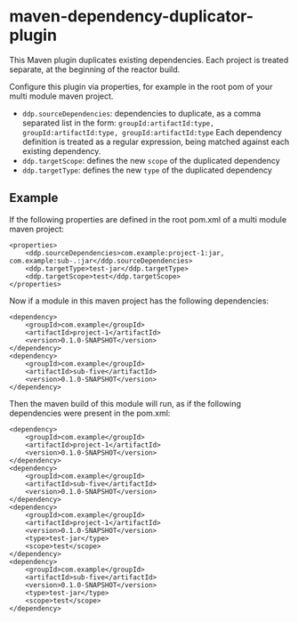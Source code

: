 # maven-dependency-duplicator-plugin

This Maven plugin duplicates existing dependencies. Each project is treated separate, at the beginning of the reactor build.
  
Configure this plugin via properties, for example in the root pom of your multi module maven project.

- `ddp.sourceDependencies`: dependencies to duplicate, as a comma separated list in the form: `groupId:artifactId:type, groupId:artifactId:type, groupId:artifactId:type`
    Each dependency definition is treated as a regular expression, being matched against each existing dependency.
- `ddp.targetScope`: defines the new `scope` of the duplicated dependency
- `ddp.targetType`: defines the new `type` of the duplicated dependency
  </ul>
  
## Example

If the following properties are defined in the root pom.xml of a multi module maven project:

    <properties>
        <ddp.sourceDependencies>com.example:project-1:jar, com.example:sub-.:jar</ddp.sourceDependencies>
        <ddp.targetType>test-jar</ddp.targetType>
        <ddp.targetScope>test</ddp.targetScope>
    </properties> 

  
Now if a module in this maven project has the following dependencies:

    <dependency>
        <groupId>com.example</groupId>
        <artifactId>project-1</artifactId>
        <version>0.1.0-SNAPSHOT</version>
    </dependency>
    <dependency>
        <groupId>com.example</groupId>
        <artifactId>sub-five</artifactId>
        <version>0.1.0-SNAPSHOT</version>
    </dependency>

Then the maven build of this module will run, as if the following dependencies were present in the pom.xml:
    
    <dependency>
        <groupId>com.example</groupId>
        <artifactId>project-1</artifactId>
        <version>0.1.0-SNAPSHOT</version>
    </dependency>
    <dependency>
        <groupId>com.example</groupId>
        <artifactId>sub-five</artifactId>
        <version>0.1.0-SNAPSHOT</version>
    </dependency>
    <dependency>
        <groupId>com.example</groupId>
        <artifactId>project-1</artifactId>
        <version>0.1.0-SNAPSHOT</version>
        <type>test-jar</type>
        <scope>test</scope>
    </dependency>
    <dependency>
        <groupId>com.example</groupId>
        <artifactId>sub-five</artifactId>
        <version>0.1.0-SNAPSHOT</version>
        <type>test-jar</type>
        <scope>test</scope>
    </dependency>

